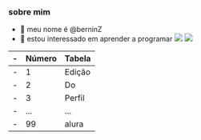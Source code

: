 ### sobre mim
- 👋 meu nome é @berninZ
- 👀 estou interessado em aprender a programar
![](https://img.shields.io/badge/JavaScript-323330?style=for-the-badge&logo=javascript&logoColor=F7DF1E)
![](https://img.shields.io/badge/Scratch-4D97FF?style=for-the-badge&logo=Scratch&logoColor=white)

-|Número | Tabela|
-| ------ | ------ |
-|1|Edição|
-|2|Do|
-|3|Perfil|
-|...|...|
-|99|alura|
